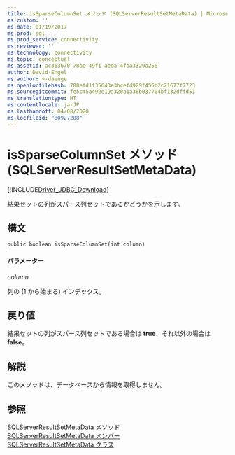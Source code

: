 ```yaml
---
title: isSparseColumnSet メソッド (SQLServerResultSetMetaData) | Microsoft Docs
ms.custom: ''
ms.date: 01/19/2017
ms.prod: sql
ms.prod_service: connectivity
ms.reviewer: ''
ms.technology: connectivity
ms.topic: conceptual
ms.assetid: ac363670-78ae-49f1-aeda-4fba3329a258
author: David-Engel
ms.author: v-daenge
ms.openlocfilehash: 788efd1f35643e3bcefd929f455b2c21677f7723
ms.sourcegitcommit: fe5c45a492e19a320a1a36b037704bf132dffd51
ms.translationtype: HT
ms.contentlocale: ja-JP
ms.lasthandoff: 04/08/2020
ms.locfileid: "80927288"
---
```

# <a name="issparsecolumnset-method-sqlserverresultsetmetadata"></a>isSparseColumnSet メソッド (SQLServerResultSetMetaData)
[!INCLUDE[Driver_JDBC_Download](../../../includes/driver_jdbc_download.md)]

  結果セットの列がスパース列セットであるかどうかを示します。  
  
## <a name="syntax"></a>構文  
  
```scr  
public boolean isSparseColumnSet(int column)  
```  
  
#### <a name="parameters"></a>パラメーター  
 *column*  
  
 列の (1 から始まる) インデックス。  
  
## <a name="return-value"></a>戻り値  
 結果セットの列がスパース列セットである場合は **true**、それ以外の場合は **false**。  
  
## <a name="remarks"></a>解説  
 このメソッドは、データベースから情報を取得しません。  
  
## <a name="see-also"></a>参照  
 [SQLServerResultSetMetaData メソッド](../../../connect/jdbc/reference/sqlserverresultsetmetadata-methods.md)   
 [SQLServerResultSetMetaData メンバー](../../../connect/jdbc/reference/sqlserverresultsetmetadata-members.md)   
 [SQLServerResultSetMetaData クラス](../../../connect/jdbc/reference/sqlserverresultsetmetadata-class.md)  
  
  
